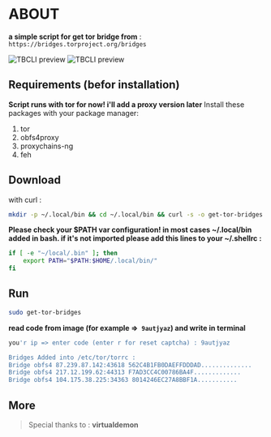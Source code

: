 # ABOUT

**a simple script for get tor bridge from** :` https://bridges.torproject.org/bridges`

![TBCLI preview](https://raw.githubusercontent.com/MicroRobotProgrammer/TorBridge/master/screenshot/captcha.jpg)
![TBCLI preview](https://raw.githubusercontent.com/MicroRobotProgrammer/TorBridge/master/screenshot/Bridges.jpg)

## Requirements (befor installation)
**Script runs with tor for now! i'll add a proxy version later**
Install these packages with your package manager:
1. tor
2. obfs4proxy
3. proxychains-ng
4. feh

## Download
with curl :
```bash
mkdir -p ~/.local/bin && cd ~/.local/bin && curl -s -o get-tor-bridges https://raw.githubusercontent.com/MicroRobotProgrammer/TorBridge/master/TorBridge.sh && chmod +x get-tor-bridges && echo "Script downloaded successfully! " && cd
```
**Please check your $PATH var configuration! in most cases ~/.local/bin added in bash. if it's not imported please add this lines to your ~/.shellrc :**
```bash
if [ -e "~/local/.bin" ]; then
    export PATH="$PATH:$HOME/.local/bin/"
fi
```

## Run

```bash
sudo get-tor-bridges
```

**read code from image (**for example =>` 9autjyaz`**) and write in terminal**

```bash
you'r ip => enter code (enter r for reset captcha) : 9autjyaz

Bridges Added into /etc/tor/torrc :
Bridge obfs4 87.239.87.142:43618 562C4B1FB0DAEFFDDDAD..............
Bridge obfs4 217.12.199.62:44313 F7AD3CC4C00786BA4F.............
Bridge obfs4 104.175.38.225:34363 8014246EC27A8BBF1A...........
```

## More
>  Special thanks to : **virtualdemon**
